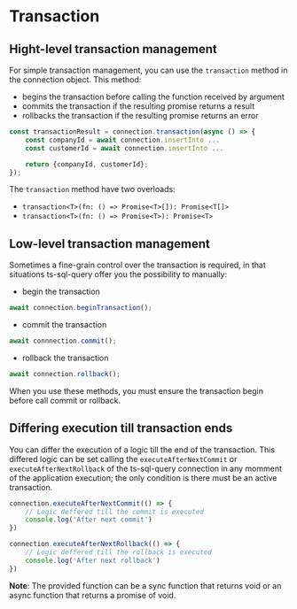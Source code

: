 # Transaction

## Hight-level transaction management

For simple transaction management, you can use the `transaction` method in the connection object. This method:

- begins the transaction before calling the function received by argument
- commits the transaction if the resulting promise returns a result
- rollbacks the transaction if the resulting promise returns an error

```ts
const transactionResult = connection.transaction(async () => {
    const companyId = await connection.insertInto ...
    const customerId = await connection.insertInto ...

    return {companyId, customerId};
});
```

The `transaction` method have two overloads:

- `transaction<T>(fn: () => Promise<T>[]): Promise<T[]>`
- `transaction<T>(fn: () => Promise<T>): Promise<T>`

## Low-level transaction management

Sometimes a fine-grain control over the transaction is required, in that situations ts-sql-query offer you the possibility to manually:

- begin the transaction

```ts
await connection.beginTransaction();
```

- commit the transaction

```ts
await connnection.commit();
```

- rollback the transaction

```ts
await connection.rollback();
```

When you use these methods, you must ensure the transaction begin before call commit or rollback.

## Differing execution till transaction ends

You can differ the execution of a logic till the end of the transaction. This differed logic can be set calling the `executeAfterNextCommit` or `executeAfterNextRollback` of the ts-sql-query connection in any momment of the application execution; the only condition is there must be an active transaction.

```ts
connection.executeAfterNextCommit(() => {
    // Logic deffered till the commit is executed
    console.log('After next commit')
})

connection.executeAfterNextRollback(() => {
    // Logic deffered till the rollback is executed
    console.log('After next rollback')
})
```

**Note**: The provided function can be a sync function that returns void or an async function that returns a promise of void.